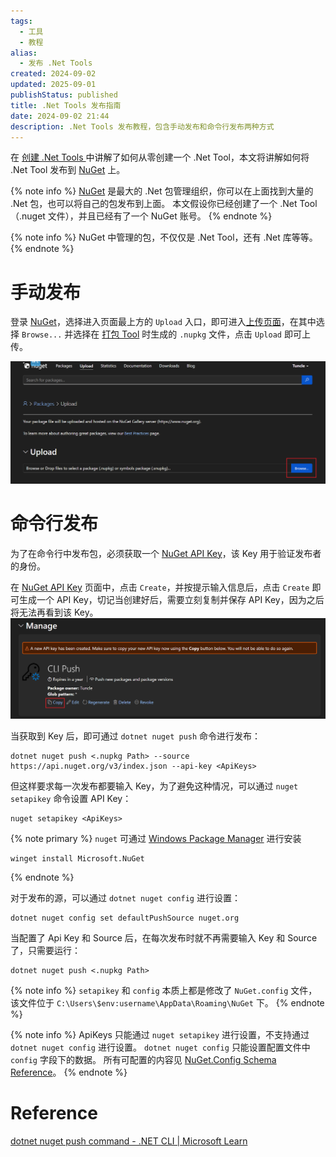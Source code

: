 ```yaml
---
tags:
  - 工具
  - 教程
alias:
  - 发布 .Net Tools
created: 2024-09-02
updated: 2025-09-01
publishStatus: published
title: .Net Tools 发布指南
date: 2024-09-02 21:44
description: .Net Tools 发布教程，包含手动发布和命令行发布两种方式
---
```


在 [创建 .Net Tools ](/create_.net_tools) 中讲解了如何从零创建一个 .Net Tool，本文将讲解如何将 .Net Tool 发布到 [NuGet](https://www.nuget.org/) 上。

{% note info %}
[NuGet](https://www.nuget.org/) 是最大的 .Net 包管理组织，你可以在上面找到大量的 .Net 包，也可以将自己的包发布到上面。
本文假设你已经创建了一个 .Net Tool（.nuget 文件），并且已经有了一个 NuGet 账号。
{% endnote %}

{% note info %}
NuGet 中管理的包，不仅仅是 .Net Tool，还有 .Net 库等等。
{% endnote %}

# 手动发布

登录 [NuGet](https://www.nuget.org/)，选择进入页面最上方的 `Upload` 入口，即可进入[上传页面](https://www.nuget.org/packages/manage/upload)，在其中选择 `Browse...` 并选择在 [打包 Tool](/create_.net_tools/#打包_tool) 时生成的 `.nupkg` 文件，点击 `Upload` 即可上传。

![浏览并上传 .nupkg](/publish_.net_tools/2024-09-02-23-04-36.png)

# 命令行发布

为了在命令行中发布包，必须获取一个 [NuGet API Key](https://www.nuget.org/account/apikeys)，该 Key 用于验证发布者的身份。

在 [NuGet API Key](https://www.nuget.org/account/apikeys) 页面中，点击 `Create`，并按提示输入信息后，点击 `Create` 即可生成一个 API Key，切记当创建好后，需要立刻复制并保存 API Key，因为之后将无法再看到该 Key。
![Copy Key](/publish_.net_tools/2024-09-02-23-03-15.png)

当获取到 Key 后，即可通过 `dotnet nuget push` 命令进行发布：

```shell
dotnet nuget push <.nupkg Path> --source https://api.nuget.org/v3/index.json --api-key <ApiKeys>
```

但这样要求每一次发布都要输入 Key，为了避免这种情况，可以通过 `nuget setapikey` 命令设置 API Key：

```shell
nuget setapikey <ApiKeys>
```

{% note primary %}
`nuget` 可通过 [Windows Package Manager](/windows_package_manager) 进行安装
```shell
winget install Microsoft.NuGet
```
{% endnote %}

对于发布的源，可以通过 `dotnet nuget config` 进行设置：

```shell
dotnet nuget config set defaultPushSource nuget.org
```

当配置了 Api Key 和 Source 后，在每次发布时就不再需要输入 Key 和 Source 了，只需要运行：

```shell
dotnet nuget push <.nupkg Path>
```

{% note info %}
`setapikey` 和 `config` 本质上都是修改了 `NuGet.config` 文件，该文件位于 `C:\Users\$env:username\AppData\Roaming\NuGet` 下。
{% endnote %}

{% note info %}
ApiKeys 只能通过 `nuget setapikey` 进行设置，不支持通过 `dotnet nuget config` 进行设置。 `dotnet nuget config` 只能设置配置文件中 `config` 字段下的数据。
所有可配置的内容见 [NuGet.Config Schema Reference](https://docs.microsoft.com/en-us/nuget/reference/nuget-config-file)。
{% endnote %}

# Reference

[dotnet nuget push command - .NET CLI | Microsoft Learn](https://learn.microsoft.com/en-us/dotnet/core/tools/dotnet-nuget-push)

